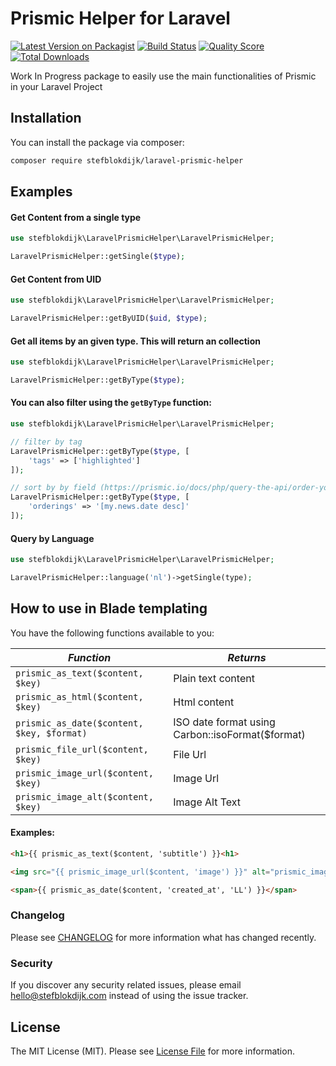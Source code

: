# Prismic Helper for Laravel

[![Latest Version on Packagist](https://img.shields.io/packagist/v/stefblokdijk/laravel-prismic-helper.svg?style=flat-square)](https://packagist.org/packages/stefblokdijk/laravel-prismic-helper)
[![Build Status](https://img.shields.io/travis/stefblokdijk/laravel-prismic-helper/master.svg?style=flat-square)](https://travis-ci.org/stefblokdijk/laravel-prismic-helper)
[![Quality Score](https://img.shields.io/scrutinizer/g/stefblokdijk/laravel-prismic-helper.svg?style=flat-square)](https://scrutinizer-ci.com/g/stefblokdijk/laravel-prismic-helper)
[![Total Downloads](https://img.shields.io/packagist/dt/stefblokdijk/laravel-prismic-helper.svg?style=flat-square)](https://packagist.org/packages/stefblokdijk/laravel-prismic-helper)

Work In Progress package to easily use the main functionalities of Prismic in your Laravel Project

## Installation

You can install the package via composer:

```bash
composer require stefblokdijk/laravel-prismic-helper
```

## Examples

#### Get Content from a single type
``` php
use stefblokdijk\LaravelPrismicHelper\LaravelPrismicHelper;

LaravelPrismicHelper::getSingle($type);
```

#### Get Content from UID
``` php
use stefblokdijk\LaravelPrismicHelper\LaravelPrismicHelper;

LaravelPrismicHelper::getByUID($uid, $type);
```

#### Get all items by an given type. This will return an collection
``` php
use stefblokdijk\LaravelPrismicHelper\LaravelPrismicHelper;

LaravelPrismicHelper::getByType($type);
```

#### You can also filter using the `getByType` function:
``` php
use stefblokdijk\LaravelPrismicHelper\LaravelPrismicHelper;

// filter by tag
LaravelPrismicHelper::getByType($type, [
    'tags' => ['highlighted']
]);

// sort by by field (https://prismic.io/docs/php/query-the-api/order-your-result)
LaravelPrismicHelper::getByType($type, [
    'orderings' => '[my.news.date desc]'
]);
```

#### Query by Language
``` php
use stefblokdijk\LaravelPrismicHelper\LaravelPrismicHelper;

LaravelPrismicHelper::language('nl')->getSingle(type);
```

## How to use in Blade templating

You have the following functions available to you:

| *Function*                                 | *Returns*                                        |
|--------------------------------------------|--------------------------------------------------|
| `prismic_as_text($content, $key)`          | Plain text content                               |
| `prismic_as_html($content, $key)`          | Html content                                     |
| `prismic_as_date($content, $key, $format)` | ISO date format using Carbon::isoFormat($format) |
| `prismic_file_url($content, $key)`         | File Url                                         |
| `prismic_image_url($content, $key)`        | Image Url                                        |
| `prismic_image_alt($content, $key)`        | Image Alt Text                                   |

#### Examples:
``` html
<h1>{{ prismic_as_text($content, 'subtitle') }}<h1>

<img src="{{ prismic_image_url($content, 'image') }}" alt="prismic_image_alt($content, 'image')" />

<span>{{ prismic_as_date($content, 'created_at', 'LL') }}</span>
```

### Changelog

Please see [CHANGELOG](CHANGELOG.md) for more information what has changed recently.

### Security

If you discover any security related issues, please email hello@stefblokdijk.com instead of using the issue tracker.

## License

The MIT License (MIT). Please see [License File](LICENSE.md) for more information.
